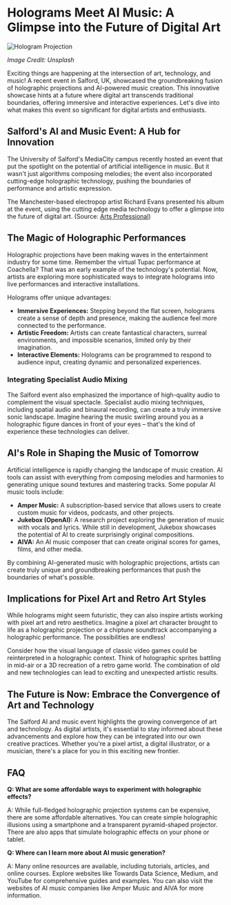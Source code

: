 # Holograms Meet AI Music: A Glimpse into the Future of Digital Art

![Hologram Projection](https://images.unsplash.com/photo-1588361342078-e5e47d06e4cd?ixlib=rb-4.0.3&ixid=M3wxMjA3fDB8MHxwaG90by1wYWdlfHx8fGVufDB8fHx8fA%3D%3D&auto=format&fit=crop&w=2070&q=80)

*Image Credit: Unsplash*

Exciting things are happening at the intersection of art, technology, and music! A recent event in Salford, UK, showcased the groundbreaking fusion of holographic projections and AI-powered music creation. This innovative showcase hints at a future where digital art transcends traditional boundaries, offering immersive and interactive experiences. Let's dive into what makes this event so significant for digital artists and enthusiasts.

## Salford's AI and Music Event: A Hub for Innovation

The University of Salford's MediaCity campus recently hosted an event that put the spotlight on the potential of artificial intelligence in music. But it wasn't just algorithms composing melodies; the event also incorporated cutting-edge holographic technology, pushing the boundaries of performance and artistic expression.

The Manchester-based electropop artist Richard Evans presented his album at the event, using the cutting edge media technology to offer a glimpse into the future of digital art. (Source: [Arts Professional](https://www.artsprofessional.co.uk/news/newsreel/hologram-and-specialist-audio-mix-to-feature-in-salford-ai-and-music-event))

## The Magic of Holographic Performances

Holographic projections have been making waves in the entertainment industry for some time. Remember the virtual Tupac performance at Coachella? That was an early example of the technology's potential. Now, artists are exploring more sophisticated ways to integrate holograms into live performances and interactive installations. 

Holograms offer unique advantages:

*   **Immersive Experiences:** Stepping beyond the flat screen, holograms create a sense of depth and presence, making the audience feel more connected to the performance.
*   **Artistic Freedom:** Artists can create fantastical characters, surreal environments, and impossible scenarios, limited only by their imagination.
*   **Interactive Elements:** Holograms can be programmed to respond to audience input, creating dynamic and personalized experiences.

### Integrating Specialist Audio Mixing

The Salford event also emphasized the importance of high-quality audio to complement the visual spectacle. Specialist audio mixing techniques, including spatial audio and binaural recording, can create a truly immersive sonic landscape. Imagine hearing the music swirling around you as a holographic figure dances in front of your eyes – that's the kind of experience these technologies can deliver.

## AI's Role in Shaping the Music of Tomorrow

Artificial intelligence is rapidly changing the landscape of music creation. AI tools can assist with everything from composing melodies and harmonies to generating unique sound textures and mastering tracks. Some popular AI music tools include:

*   **Amper Music:** A subscription-based service that allows users to create custom music for videos, podcasts, and other projects.
*   **Jukebox (OpenAI):** A research project exploring the generation of music with vocals and lyrics. While still in development, Jukebox showcases the potential of AI to create surprisingly original compositions.
*   **AIVA:** An AI music composer that can create original scores for games, films, and other media.

By combining AI-generated music with holographic projections, artists can create truly unique and groundbreaking performances that push the boundaries of what's possible.

## Implications for Pixel Art and Retro Art Styles

While holograms might seem futuristic, they can also inspire artists working with pixel art and retro aesthetics. Imagine a pixel art character brought to life as a holographic projection or a chiptune soundtrack accompanying a holographic performance. The possibilities are endless!

Consider how the visual language of classic video games could be reinterpreted in a holographic context. Think of holographic sprites battling in mid-air or a 3D recreation of a retro game world. The combination of old and new technologies can lead to exciting and unexpected artistic results.

## The Future is Now: Embrace the Convergence of Art and Technology

The Salford AI and music event highlights the growing convergence of art and technology. As digital artists, it's essential to stay informed about these advancements and explore how they can be integrated into our own creative practices. Whether you're a pixel artist, a digital illustrator, or a musician, there's a place for you in this exciting new frontier.

## FAQ

**Q: What are some affordable ways to experiment with holographic effects?**

A: While full-fledged holographic projection systems can be expensive, there are some affordable alternatives. You can create simple holographic illusions using a smartphone and a transparent pyramid-shaped projector. There are also apps that simulate holographic effects on your phone or tablet.

**Q: Where can I learn more about AI music generation?**

A: Many online resources are available, including tutorials, articles, and online courses. Explore websites like Towards Data Science, Medium, and YouTube for comprehensive guides and examples. You can also visit the websites of AI music companies like Amper Music and AIVA for more information.
